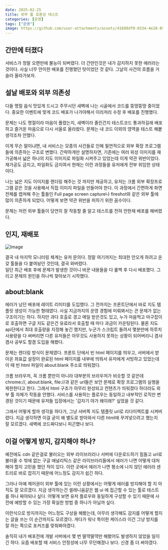 ```yaml
---
date: 2025-02-25
title: 외부 툴 호환성 테스트
categories: [운영]
tags: ["운영"]
image: https://github.com/user-attachments/assets/41609df0-0334-4e28-890e-c25b815f00d5
---
```


## 간만에 터졌다

서비스가 정말 오랜만에 불능이 되버렸다. 더 간만인것은 내가 감지하지 못한 에러라는 것이다. 사실 너무 안이한 배포를 진행했던 탓이었던 것 같다. 그날의 사건의 흐름을 거슬러 올라가보자.

## 설날 배포와 외부 의존성

다들 명절 음식 맛있게 드시고 주무시던 새벽에 나는 시골에서 코드를 뚱땅뚱땅 중이었다. 중요한 이벤트에 맞게 코드 배포가 나가야해서 이리저리 수정 후 배포를 진행했다. 

문제는 나도 명절이라 마음이 풀렸는지, 새벽이라 졸린건지 테스트코드 통과하길래 배포하고 즐거운 마음으로 다시 서울로 올라왔다. 문제는 내 코드 이외의 영역을 테스트 해봍 생각조차 안했다.

이게 무슨 말이냐면, 내 서비스는 모종의 사건들로 인해 필연적으로 외부 확장 프로그램들에 의존하는 구조로 변했다.
간략하게만 설명하자면, 기존에는 여러 위성 이미지를 재가공해서 넓은 하나의 지도 이미지로 파일화 시켜주고 있었는데 이게 약관 위반이었다.
재가공도 금지고, 파일화도 금지여서 현재는 이런 과정들을 유저에게 전부 위임한 상태이다.

나는 넓은 지도 이미지를 렌더링 해주는 것 까지만 제공하고, 유저는 크롬 외부 확장프로그램 같은 것을 사용해서 직접 이미지 파일을 만들어야 한다. 이 과정에서 간편하게 화면 전체를 캡쳐해 주는 툴들인 Full page screen capture나 fireshot와 같은 외부 툴에 많이 의존하게 되었다.
어떻게 보면 약관 위반을 피하기 위한 꼼수이다.

문제는 저런 외부 툴들이 당연히 잘 작동할 줄 알고 테스트를 전혀 안한채 배포를 해버렸다.

## 인지, 재배포

![Image](https://github.com/user-attachments/assets/a363fb80-383f-4b60-af87-31202f003c38)

결국 내 마지막 모니터링 체계는 유저 문의다. 정말 여기까지는 최대한 안오게 하려고 온갖 툴들을 다 붙여놨던 것인데, 결국 와버렸다.  
일단 최근 배포 후에 문제가 발생한 것이니 바꾼 내용들을 다 롤백 후 다시 배포했다. 그리고 문제의 원인을 하나씩 찾아보기 시작했다.

## about:blank

에러가 났던 배포에 레이트 리미터를 도입했다. 그 전까지는 프론트단에서 바로 지도 템플릿 생성이 가능한 형태였다.
사실 지금까지의 운영 경험에 미뤄봐서는 큰 문제가 없는 구조이기는 하다. 하지만 과다 호출로 경고 메일 받은것도 있고, 누가 마음먹고 마구잡이로 호출하면 구글 지도 같은건 유료라서 호출할 때 마다 과금이 카운팅된다. 물론 지도 api단에서 최대 호출량을 지정해 놓긴 했지만, 누군가 스크립트 돌려서 몇분만에 하루치 사용량을 다 써버리면 다른 유저들은 아무것도 사용하지 못하는 상황이 되어버리니 겸사겸사 공부도 할겸 도입을 해봤다.

문제는 렌더링 방식이 문제였다. 프론트 단에서 빈 html 페이지를 띄우고, 서버에서 받아온 좌표값 설정이 완료된 html 페이지를 내부에 띄워서 유저에게 서빙하고 있었는데 이 때 빈 html 파일이 about:blank 주소로 띄워졌다.

크롬 브라우저, 꼭 크롬 뿐만이 아니라 대부분의 브라우저가 비슷할 것 같은데 chrome://, about:blank, file://과 같은 url들은 보안 문제로 확장 프로그램의 실행을 제한한다고 한다. 그래서 html 구조가 아무리 완성되고 컨텐츠가 띄워졌다 하더라도 외부 툴 자체가 작동을 안했다. 서비스를 사용하는 플로우는 동일하고 내부적인 로직만 변경된 것이기 때문에 유저들 입장에서는 '갑자기 야가 왜이래?' 싶었을 것 같다.

그래서 어떻게 할까 생각을 하다가, 그냥 서버쪽 지도 템플릿 url로 리다이렉트를 시켜버렸다. 지금 생각하면 이걸 굳이 왜 별도로 받아와서 다른 html에 꾸겨넣으려고 했는지 잘 모르겠다. 새벽에 코드짜다보니 피곤했나 보다.

## 이걸 어떻게 방지, 감지해야 하나?

예전에도 cdn 같은걸로 불러오는 외부 라이브러리나 서버에 다운로드하기 힘들고 url로 불러올 수 밖에 없는 구글 애널리틱스 같은 라이브러리들에서 에러가 나면 어떻게 대처해야 할지 고민을 했던 적이 있다. 이런 곳에서 에러가 나면 평소에 나지 않던 에러라 센트리로 바로 잡히기 때문에 어느정도 감지가 쉽긴 하다.

그러나 아예 제어권이 외부 툴에 있는 이런 상황에서는 어떻게 에러를 방지해야 할 지 아직도 잘 모르겠다. 지금 생각하는건 셀레니움같은 웹 ui 에 접근할 수 있는 툴로 테스트를 하나 짜야되나 싶다. 어떻게 보면 유저 플로우와 동일하게 구성할 수 있기 때문에 사전에 예방할 수 있는 가장 확실한 방법 중 하나가 아닐까 싶다. 

이런식으로 방지까지는 어느정도 구상을 해봤는데, 아무리 생각해도 감지를 어떻게 할지는 글을 쓰는 이 순간까지도 모르겠다. 
게다가 워낙 특이한 케이스라 이건 그냥 방지를 잘 하는 쪽으로 포커즈를 맞춰봐야겠다.

솔직히 내가 배포전에 개발 서버에서 몇 번 딸깍딸깍만 해봤어도 발생하지 않았을 일이긴 하다. 요즘 배포할 때 서비스 안정성에 너무 무던해졌나 보다. 신경 좀 더 써야겠다. 